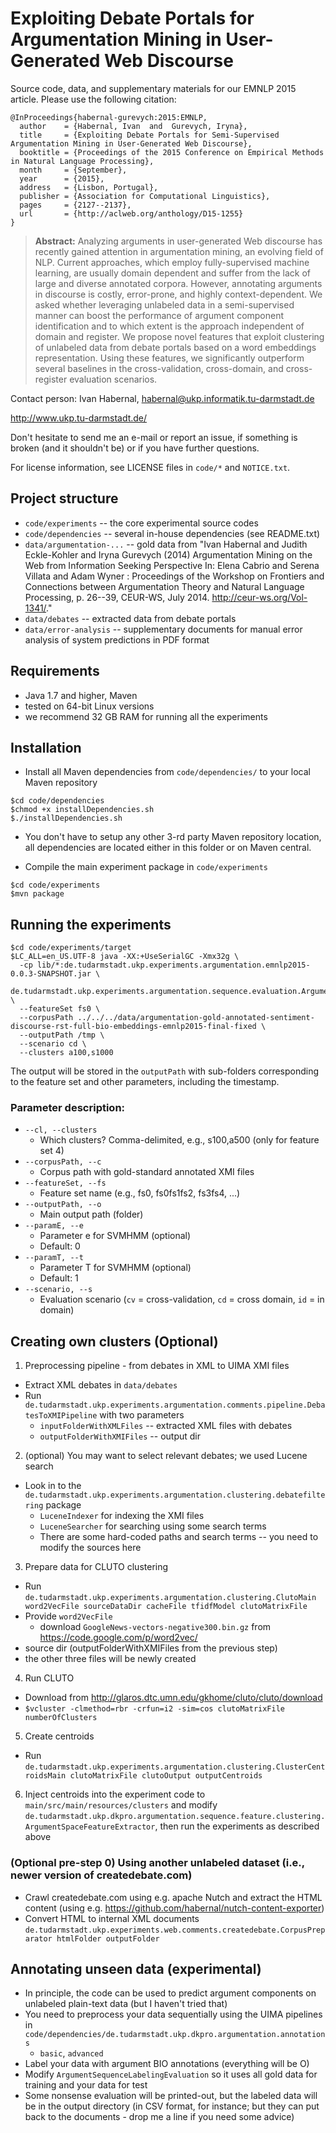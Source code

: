 # Exploiting Debate Portals for Argumentation Mining in User-Generated Web Discourse

Source code, data, and supplementary materials for our EMNLP 2015 article. Please use the following citation:

```
@InProceedings{habernal-gurevych:2015:EMNLP,
  author    = {Habernal, Ivan  and  Gurevych, Iryna},
  title     = {Exploiting Debate Portals for Semi-Supervised Argumentation Mining in User-Generated Web Discourse},
  booktitle = {Proceedings of the 2015 Conference on Empirical Methods in Natural Language Processing},
  month     = {September},
  year      = {2015},
  address   = {Lisbon, Portugal},
  publisher = {Association for Computational Linguistics},
  pages     = {2127--2137},
  url       = {http://aclweb.org/anthology/D15-1255}
}
```

> **Abstract:** Analyzing arguments in user-generated Web discourse has recently gained attention in argumentation mining,
an evolving field of NLP. Current approaches, which employ fully-supervised machine learning,
are usually domain dependent and suffer from the lack of large and diverse annotated corpora. However,
annotating arguments in discourse is costly, error-prone, and highly context-dependent. We asked whether
leveraging unlabeled data in a semi-supervised manner can boost the performance of argument component identification
and to which extent is the approach independent of domain and register. We propose novel features that exploit clustering
of unlabeled data from debate portals based on a word embeddings representation. Using these features,
we significantly outperform several baselines in the cross-validation, cross-domain, and cross-register evaluation scenarios.


Contact person: Ivan Habernal, habernal@ukp.informatik.tu-darmstadt.de

http://www.ukp.tu-darmstadt.de/

Don't hesitate to send me an e-mail or report an issue, if something is broken (and it shouldn't be) or if you have further questions.

For license information, see LICENSE files in `code/*` and `NOTICE.txt`.

## Project structure

* `code/experiments` -- the core experimental source codes
* `code/dependencies` -- several in-house dependencies (see README.txt)
* `data/argumentation-...` -- gold data from "Ivan Habernal and Judith Eckle-Kohler and Iryna Gurevych (2014) Argumentation Mining on the Web from Information Seeking Perspective In: Elena Cabrio and Serena Villata and Adam Wyner : Proceedings of the Workshop on Frontiers and Connections between Argumentation Theory and Natural Language Processing, p. 26--39, CEUR-WS, July 2014. http://ceur-ws.org/Vol-1341/."
* `data/debates` -- extracted data from debate portals
* `data/error-analysis` -- supplementary documents for manual error analysis of system predictions in PDF format

## Requirements

* Java 1.7 and higher, Maven
* tested on 64-bit Linux versions
* we recommend 32 GB RAM for running all the experiments

## Installation

* Install all Maven dependencies from `code/dependencies/` to your local Maven repository

```
$cd code/dependencies
$chmod +x installDependencies.sh
$./installDependencies.sh
```

* You don't have to setup any other 3-rd party Maven repository location, all dependencies are located either in this folder or on Maven central.

* Compile the main experiment package in `code/experiments`

```
$cd code/experiments
$mvn package
```

## Running the experiments

```
$cd code/experiments/target
$LC_ALL=en_US.UTF-8 java -XX:+UseSerialGC -Xmx32g \
  -cp lib/*:de.tudarmstadt.ukp.experiments.argumentation.emnlp2015-0.0.3-SNAPSHOT.jar \
  de.tudarmstadt.ukp.experiments.argumentation.sequence.evaluation.ArgumentSequenceLabelingEvaluation \
  --featureSet fs0 \
  --corpusPath ../../../data/argumentation-gold-annotated-sentiment-discourse-rst-full-bio-embeddings-emnlp2015-final-fixed \
  --outputPath /tmp \
  --scenario cd \
  --clusters a100,s1000
```

The output will be stored in the ``outputPath`` with sub-folders corresponding to the feature set and other parameters, including the timestamp.

### Parameter description:

* `--cl, --clusters`
  * Which clusters? Comma-delimited, e.g., s100,a500 (only for feature set 4)
* `--corpusPath, --c`
  * Corpus path with gold-standard annotated XMI files
* `--featureSet, --fs`
  * Feature set name (e.g., fs0, fs0fs1fs2, fs3fs4, ...)
* `--outputPath, --o`
  * Main output path (folder)
* `--paramE, --e`
  * Parameter e for SVMHMM (optional)
  * Default: 0
* `--paramT, --t`
  * Parameter T for SVMHMM (optional)
  * Default: 1
* `--scenario, --s`
  * Evaluation scenario (`cv` = cross-validation, `cd` = cross domain, `id` = in domain)

## Creating own clusters (Optional)

1. Preprocessing pipeline - from debates in XML to UIMA XMI files
  * Extract XML debates in `data/debates`
  * Run `de.tudarmstadt.ukp.experiments.argumentation.comments.pipeline.DebatesToXMIPipeline` with two parameters
    * `inputFolderWithXMLFiles` -- extracted XML files with debates
    * `outputFolderWithXMIFiles` -- output dir 
2. (optional) You may want to select relevant debates; we used Lucene search
  * Look in to the `de.tudarmstadt.ukp.experiments.argumentation.clustering.debatefiltering` package
    * `LuceneIndexer` for indexing the XMI files
    * `LuceneSearcher` for searching using some search terms
    * There are some hard-coded paths and search terms -- you need to modify the sources here
3. Prepare data for CLUTO clustering
  * Run `de.tudarmstadt.ukp.experiments.argumentation.clustering.ClutoMain word2VecFile sourceDataDir cacheFile tfidfModel clutoMatrixFile`
  * Provide `word2VecFile`
    * download `GoogleNews-vectors-negative300.bin.gz` from https://code.google.com/p/word2vec/
  * source dir (outputFolderWithXMIFiles from the previous step)
  * the other three files will be newly created
4. Run CLUTO
  * Download from http://glaros.dtc.umn.edu/gkhome/cluto/cluto/download
  * `$vcluster -clmethod=rbr -crfun=i2 -sim=cos clutoMatrixFile numberOfClusters`
5. Create centroids
  * Run `de.tudarmstadt.ukp.experiments.argumentation.clustering.ClusterCentroidsMain clutoMatrixFile clutoOutput outputCentroids`
6. Inject centroids into the experiment code to `main/src/main/resources/clusters` and modify `de.tudarmstadt.ukp.dkpro.argumentation.sequence.feature.clustering.ArgumentSpaceFeatureExtractor`, then run the experiments as described above

### (Optional pre-step 0) Using another unlabeled dataset (i.e., newer version of createdebate.com)

* Crawl createdebate.com using e.g. apache Nutch and extract the HTML content (using e.g. https://github.com/habernal/nutch-content-exporter)
* Convert HTML to internal XML documents `de.tudarmstadt.ukp.experiments.web.comments.createdebate.CorpusPreparator htmlFolder outputFolder`

## Annotating unseen data (experimental)

* In principle, the code can be used to predict argument components on unlabeled plain-text data (but I haven't tried that)
* You need to preprocess your data sequentially using the UIMA pipelines in `code/dependencies/de.tudarmstadt.ukp.dkpro.argumentation.annotations`
  * `basic`, `advanced`
* Label your data with argument BIO annotations (everything will be O)
* Modify `ArgumentSequenceLabelingEvaluation` so it uses all gold data for training and your data for test
* Some nonsense evaluation will be printed-out, but the labeled data will be in the output directory (in CSV format, for instance; but they can put back to the documents - drop me a line if you need some advice)